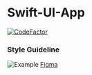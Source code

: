 # Swift-UI-App
[![CodeFactor](https://www.codefactor.io/repository/github/xexuew/swift-ui-app/badge)](https://www.codefactor.io/repository/github/xexuew/swift-ui-app)

### Style Guideline
![Example](https://cdn.dribbble.com/users/1729247/screenshots/15039580/media/99fe09c592bd0b0d8791b88539b0a1ac.png?compress=1&resize=1600x1200)
[Figma](https://www.figma.com/file/2JneUBjMxFrNY8LzAenVne/blog-club-free-ui-kit-for-figma?node-id=1%3A931)
